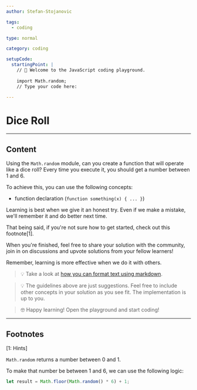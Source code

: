 ```yaml
---
author: Stefan-Stojanovic

tags:
  - coding

type: normal

category: coding

setupCode:
  startingPoint: |
    // 👋 Welcome to the JavaScript coding playground.
    
    import Math.random;
    // Type your code here:

---
```


# Dice Roll

---

## Content

Using the `Math.random` module, can you create a function that will operate like a dice roll? Every time you execute it, you should get a number between 1 and 6.

To achieve this, you can use the following concepts:
- function declaration (`function something(x) { ... }`)

Learning is best when we give it an honest try. Even if we make a mistake, we'll remember it and do better next time.

That being said, if you're not sure how to get started, check out this footnote[1]. 

When you're finished, feel free to share your solution with the community, join in on discussions and upvote solutions from your fellow learners!

Remember, learning is more effective when we do it with others.

> 💡 Take a look at [how you can format text using markdown](https://www.enki.com/glossary/general/markdown-formatting).

> 💡 The guidelines above are just suggestions. Feel free to include other concepts in your solution as you see fit. The implementation is up to you.

> 🤓 Happy learning! Open the playground and start coding!


---

## Footnotes

[1: Hints]

`Math.random` returns a number between 0 and 1.

To make that number be between 1 and 6, we can use the following logic:

```js
let result = Math.floor(Math.random() * 6) + 1;
```

